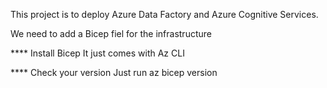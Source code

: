 This project is to deploy Azure Data Factory and Azure Cognitive Services.

We need to add a Bicep fiel for the infrastructure

**** Install Bicep
It just comes with Az CLI

**** Check your version
Just run
az bicep version

